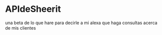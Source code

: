 # APIdeSheerit
una beta de lo que hare para decirle a mi alexa que haga consultas acerca de mis clientes
